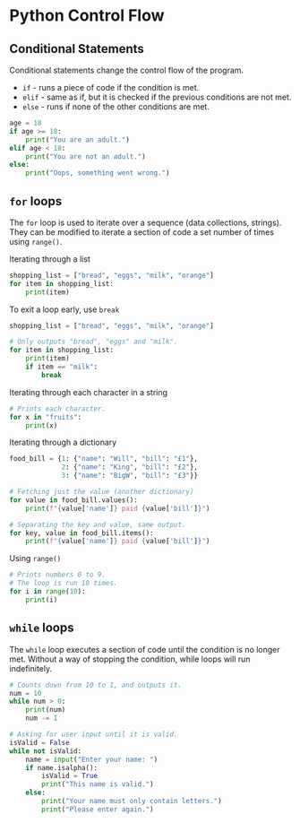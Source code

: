 # Python Control Flow
## Conditional Statements
Conditional statements change the control flow of the program.
 * `if` -  runs a piece of code if the condition is met.
 * `elif` - same as if, but it is checked if the previous
            conditions are not met.
 * `else` - runs if none of the other conditions are met.

```python
age = 18
if age >= 18:
    print("You are an adult.")
elif age < 18:
    print("You are not an adult.")
else:
    print("Oops, something went wrong.")
```

## `for` loops
The `for` loop is used to iterate over a sequence (data collections, 
strings). They can be modified to iterate a section of code a
set number of times using `range()`.

Iterating through a list
```python
shopping_list = ["bread", "eggs", "milk", "orange"]
for item in shopping_list:
    print(item)
```

To exit a loop early, use `break`
```python
shopping_list = ["bread", "eggs", "milk", "orange"]

# Only outputs "bread", "eggs" and "milk".
for item in shopping_list:
    print(item)
    if item == "milk":
        break
```

Iterating through each character in a string
```python
# Prints each character.
for x in "fruits":
    print(x)
```

Iterating through a dictionary
```python
food_bill = {1: {"name": "Will", "bill": "£1"},
             2: {"name": "King", "bill": "£2"},
             3: {"name": "BigW", "bill": "£3"}}

# Fetching just the value (another dictionary)
for value in food_bill.values():
    print(f"{value['name']} paid {value['bill']}")

# Separating the key and value, same output.
for key, value in food_bill.items():
    print(f"{value['name']} paid {value['bill']}")
```

Using `range()`
```python
# Prints numbers 0 to 9. 
# The loop is run 10 times.
for i in range(10):
    print(i)
```

## `while` loops
The `while` loop executes a section of code until the condition is 
no longer met. Without a way of stopping the condition, 
while loops will run indefinitely.

```python
# Counts down from 10 to 1, and outputs it.
num = 10
while num > 0:
    print(num)
    num -= 1

# Asking for user input until it is valid.
isValid = False
while not isValid:
    name = input("Enter your name: ")
    if name.isalpha():
        isValid = True
        print("This name is valid.")
    else:
        print("Your name must only contain letters.")
        print("Please enter again.")
```